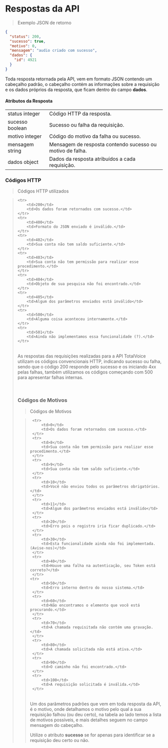 # Respostas da API

> Exemplo JSON de retorno

```json
{
  "status": 200,
  "sucesso": true,
  "motivo": 0,
  "mensagem": "audio criado com sucesso",
  "dados": {
    "id": 4921
  }
}
```

Toda resposta retornada pela API, vem em formato JSON contendo um cabeçalho padrão,
o cabeçalho contém as informações sobre a requisição e os dados próprios da resposta, que ficam dentro do campo **dados**.

#### Atributos da Resposta

<table>
    <tbody>
        <tr>
            <td>
                status
                <span class="attribute">integer</span>
            </td>
            <td>
                Código HTTP da resposta.
             </td>
        </tr>
        <tr>
            <td>
                sucesso
                <span class="attribute">boolean</span>
            </td>
            <td>
                Sucesso ou falha da requisição.
             </td>
        </tr>
        <tr>
            <td>
                motivo
                <span class="attribute">integer</span>
            </td>
            <td>
                Código do motivo da falha ou sucesso.
             </td>
        </tr>
        <tr>
            <td>
                mensagem
                <span class="attribute">string</span>
            </td>
            <td>
                Mensagem de resposta contendo sucesso ou motivo de falha. 
             </td>
        </tr>
        <tr>
            <td>
                dados
                <span class="attribute">object</span>
            </td>
            <td>
                Dados da resposta atribuídos a cada requisição.
             </td>
        </tr>
    </tbody>
</table>

### Códigos HTTP

>Códigos HTTP utilizados

> <table>
    <tr>
        <td>200</td>
        <td>Os dados foram retornados com sucesso.</td>
    </tr>
    <tr>
        <td>400</td>
        <td>Formato do JSON enviado é inválido.</td>
    </tr>
    <tr>
        <td>402</td>
        <td>Sua conta não tem saldo suficiente.</td>
    </tr>
    <tr>
        <td>403</td>
        <td>Sua conta não tem permissão para realizar esse procedimento.</td>
    </tr>
    <tr>
        <td>404</td>
        <td>Objeto de sua pesquisa não foi encontrado.</td>
    </tr>
    <tr>
        <td>405</td>
        <td>Algum dos parâmetros enviados está inválido</td>
    </tr>
    <tr>
        <td>500</td>
        <td>Alguma coisa aconteceu internamente.</td>
    </tr>
    <tr>
        <td>501</td>
        <td>Ainda não implementamos essa funcionalidade (?).</td>
    </tr>
</table>

As respostas das requisições realizadas para a API TotalVoice utilizam os códigos convencionais HTTP, indicando sucesso ou falha,
sendo que o código 200 responde pelo sucesso e os iniciando 4xx pelas falhas, também utilizamos os códigos começando com 500 para apresentar falhas internas.

<br style="margin-top: 280px;"/>  

### Códigos de Motivos

 >Códigos de Motivos
 
 > <table>
     <tr>
         <td>0</td>
         <td>Os dados foram retornados com sucesso.</td>
     </tr>
     <tr>
         <td>8</td>
         <td>Sua conta não tem permissão para realizar esse procedimento.</td>
     </tr>
     <tr>
         <td>9</td>
         <td>Sua conta não tem saldo suficiente.</td>
     </tr>
     <tr>
         <td>10</td>
         <td>Você não enviou todos os parâmetros obrigatórios.</td>
     </tr>
     <tr>
         <td>11</td>
         <td>Algum dos parâmetros enviados está inválido</td>
     </tr>
     <tr>
         <td>20</td>
         <td>Erro pois o registro iria ficar duplicado.</td>
     </tr>
     <tr>
         <td>30</td>
         <td>Esta funcionalidade ainda não foi implementada. (Avise-nos)</td>
     </tr>
     <tr>
         <td>40</td>
         <td>Houve uma falha na autenticação, seu Token está correto?</td>
     </tr>
    <tr>
         <td>50</td>
         <td>Erro interno dentro do nosso sistema.</td>
     </tr>
     <tr>
         <td>60</td>
         <td>Não encontramos o elemento que você está procurando.</td>
     </tr>
     <tr>
         <td>70</td>
         <td>A chamada requisitada não contém uma gravação.</td>
     </tr>
     <tr>
         <td>80</td>
         <td>A chamada solicitada não está ativa.</td>
     </tr>
     <tr>
         <td>90</td>
         <td>O caminho não foi encontrado.</td>
     </tr>
     <tr>
         <td>100</td>
         <td>A requisição solicitada é inválida.</td>
     </tr>
 </table>
 
 Um dos parâmetros padrões que vem em toda resposta da API, é o motivo, onde detalhamos o motivo pelo qual a sua requisição
 falhou (ou deu certo), na tabela ao lado temos a lista de motivos possíveis, e mais detalhes seguem no campo mensagem 
 do cabeçalho.
 
 Utilize o atributo **sucesso** se for apenas para identificar se a requisição deu certo ou não.